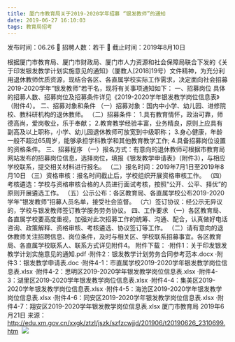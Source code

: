 ```yaml
---
title: 厦门市教育局关于2019-2020学年招募 “银发教师”的通知
date: 2019-06-27 16:10:03
tags: 教育局招考
---
```

发布时间：06.26   🌟   招聘人数：若干   🌈   截止时间：2019年8月10日
<!-- more -->
根据厦门市教育局、厦门市财政局、厦门市人力资源和社会保障局联合下发的《关于印发银发教学计划实施意见的通知》（厦教人[2018]19号）文件精神，为充分利用退休教师优质资源，现结合各区、各直属学校实际工作需求，决定面向社会招募2019-2020学年“银发教师”若干名，现将有关事项通知如下：
一、招募岗位
具体的招募人数、招募岗位及招募条件详见《2019-2020学年银发教学岗位信息表》（附件4）。
二、招募对象和条件
（一）招募对象：国内中小学、幼儿园、进修院校、教科研机构的退休教师。
（二）招募条件：
1.具有教育情怀，政治可靠，师德高尚，爱岗敬业，乐于奉献；
2.教育教学经验丰富，业务精良，原则上应具有副高及以上职称，小学、幼儿园退休教师可放宽到中级职称；
3.身心健康，年龄一般不超过65周岁，能够承担学科教学和其他教育教学工作;
4.具备招募岗位设置的资格条件。
三、招募程序
（一）报名方式：有意向的退休教师可根据市教育局网站发布的招募岗位信息，选择岗位，填报《银发教学申请表》（附件3），与相应学校联系，提交相关材料进行报名。
（二）报名时间：2019年7月1日至2019年8月10日
（三）资格审核：报名时间截止后，学校组织开展资格审核工作。
（四）考核遴选：学校与资格审核合格的人员进行面试考核，按照“公开、公平、择优”的原则开展遴选工作。
（五）公示公布：各区教育局、各直属学校公布2019-2020学年“银发教师”招募人员名单，接受社会监督。
（六）签订协议：经公示无异议的，学校与银发教师签订教学服务劳务协议。
四、工作要求
（一）各区教育局、各直属学校要高度重视，加强对此次招募工作的统筹、沟通、配合，认真做好电话咨询、政策解释、资格审核、考核遴选、协议签订等工作。
（二）请有意向的退休教师关注招聘信息、岗位条件，及时与相关区、学校联系招募事宜。各区教育局、各直属学校联系人、联系方式详见附件4。
附件下载：
·附件1：关于印发银发教学计划实施意见的通知.pdf
·附件2：银发教学计划劳务合同参考范本.docx
·附件3：银发教学申请表.doc
·附件4-1：市直属学校2019-2020学年银发教学岗位信息表.xlsx
·附件4-2：思明区2019-2020学年银发教学岗位信息表.xlsx
·附件4-3：湖里区2019-2020学年银发教学岗位信息表.xlsx
·附件4-4：集美区2019-2020学年银发教学岗位信息表.xlsx
·附件4-5：海沧区2019-2020学年银发教学岗位信息表.xlsx
·附件4-6：同安区2019-2020学年银发教学岗位信息表.xlsx
·附件4-7：翔安区2019-2020学年银发教学岗位信息表.xlsx
厦门市教育局
2019年6月21日
来源：
http://edu.xm.gov.cn/xxgk/ztzl/jszk/szfzcwjjd/201906/t20190626_2310699.htm
 ![](https://cdn.weiweiblog.cn/20181015134814.png)